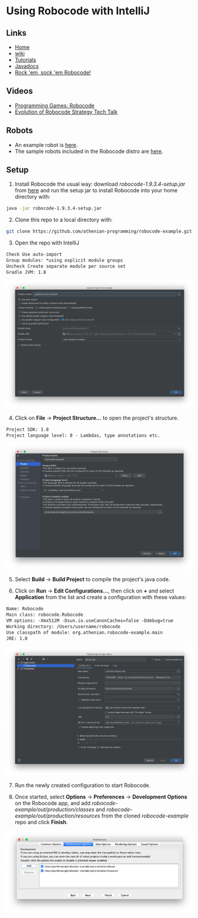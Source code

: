 # Using Robocode with IntelliJ

## Links

* [Home](https://robocode.sourceforge.io)
* [wiki](http://robowiki.net/wiki/Main_Page)
* [Tutorials](http://robowiki.net/wiki/Main_Page)
* [Javadocs](https://robocode.sourceforge.io/docs/robocode/)
* [Rock 'em, sock 'em Robocode!](https://www.ibm.com/developerworks/library/j-robocode/index.html)

## Videos
* [Programming Games: Robocode](https://www.youtube.com/watch?v=oTjjkXebCAY)
* [Evolution of Robocode Strategy Tech Talk](https://www.youtube.com/watch?v=-aEHOm5toRc)

## Robots

* An example robot is [here](src/main/java/org/athenian/SimpleRobot.java).
* The sample robots included in the Robocode distro are [here](src/main/java/sample).

## Setup

1) Install Robocode the usual way: 
download *robocode-1.9.3.4-setup.jar* from [here](https://sourceforge.net/projects/robocode/files/)
and run the setup jar to install Robocode into your home directory with:

```bash
java -jar robocode-1.9.3.4-setup.jar
```

2) Clone this repo to a local directory with: 

```bash
git clone https://github.com/athenian-programming/robocode-example.git
```

3) Open the repo with IntelliJ

```
Check Use auto-import
Group modules: *using explicit module groups
Uncheck Create separate module per source set
Gradle JVM: 1.8

```

![Open Intellij Project](docs/open.jpg)

4) Click on **File** -> **Project Structure...** to open the project's structure.

```
Project SDK: 1.8
Project language level: 8 - Lambdas, type annotations etc.

```

![Project Structure](docs/project-structure.jpg)

5) Select **Build** -> **Build Project** to compile the project's java code.

6) Click on **Run** -> **Edit Configurations...**, 
then click on **+** and select **Application** from the list
and create a configuration with these values:

```
Name: Robocode
Main class: robocode.Robocode
VM options: -Xmx512M -Dsun.io.useCanonCaches=false -Ddebug=true
Working directory: /Users/username/robocode 
Use classpath of module: org.athenian.robocode-example.main
JRE: 1.8
```

![Robocode Configuration](docs/configuration.jpg)

7) Run the newly created configuration to start Robocode.

8) Once started, select **Options** -> **Preferences** -> **Development Options** on the Robocode app,
and add *robocode-example/out/production/classes* and *robocode-example/out/production/resources* from 
the cloned *robocode-example* repo and click **Finish**.

![Preferences](docs/preferences.jpg)




